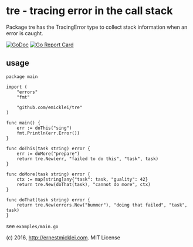 # tre - tracing error in the call stack

Package tre has the TracingError type to collect stack information when an error is caught.

[![GoDoc](https://godoc.org/github.com/emicklei/tre?status.svg)](https://godoc.org/github.com/emicklei/tre)
[![Go Report Card](https://goreportcard.com/badge/github.com/emicklei/tre)](https://goreportcard.com/report/github.com/emicklei/tre)

## usage

```
package main

import (
	"errors"
	"fmt"

	"github.com/emicklei/tre"
)

func main() {
	err := doThis("sing")
	fmt.Println(err.Error())
}

func doThis(task string) error {
	err := doMore("prepare")
	return tre.New(err, "failed to do this", "task", task)
}

func doMore(task string) error {
	ctx := map[string]any{"task": task, "guality": 42}
	return tre.New(doThat(task), "cannot do more", ctx)
}

func doThat(task string) error {
	return tre.New(errors.New("bummer"), "doing that failed", "task", task)
}
```
see `examples/main.go`


(c) 2016, http://ernestmicklei.com. MIT License
